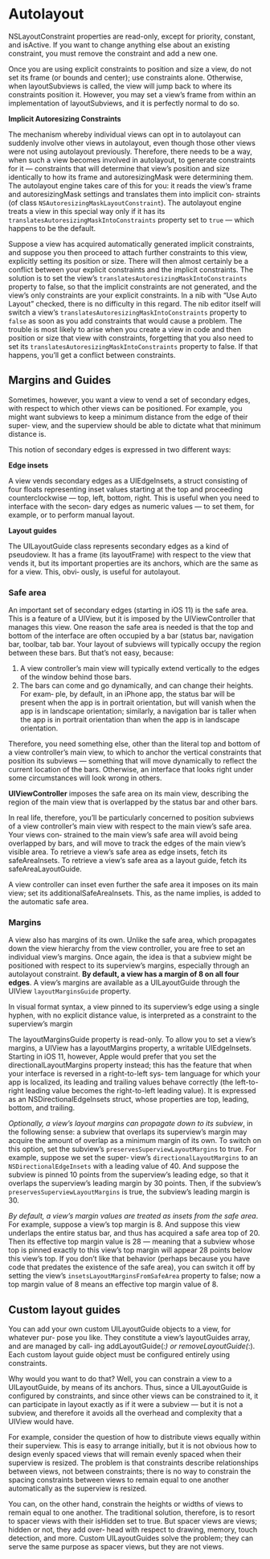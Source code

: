 #  Autolayout


NSLayoutConstraint properties are read-only, except for priority, constant, and isActive. If you want to change anything else about an existing constraint, you must remove the constraint and add a new one.

Once you are using explicit constraints to position and size a view, do not set its frame (or bounds and center); use constraints alone. Otherwise, when layoutSubviews is called, the view will jump back to where its constraints position it. However, you may set a view’s frame from within an implementation of layoutSubviews, and it is perfectly normal to do so.

**Implicit Autoresizing Constraints**

The mechanism whereby individual views can opt in to autolayout can suddenly involve other views in autolayout, even though those other views were not using autolayout previously. Therefore, there needs to be a way, when such a view becomes involved in autolayout, to generate constraints for it — constraints that will determine that view’s position and size identically to how its frame and autoresizingMask were determining them. The autolayout engine takes care of this for you: it reads the view’s frame and autoresizingMask settings and translates them into implicit con‐ straints (of class `NSAutoresizingMaskLayoutConstraint`). The autolayout engine treats a view in this special way only if it has its `translatesAutoresizingMaskIntoConstraints` property set to `true` — which happens to be the default.

Suppose a view has acquired automatically generated implicit constraints, and suppose you then proceed to attach further constraints to this view, explicitly setting its position or size. There will then almost certainly be a conflict between your explicit constraints and the implicit constraints. The solution is to set the view’s `translatesAutoresizingMaskIntoConstraints` property to false, so that the implicit constraints are not generated, and the view’s only constraints are your explicit constraints. In a nib with “Use Auto Layout” checked, there is no difficulty in this regard. The nib editor itself will switch a view’s `translatesAutoresizingMaskIntoConstraints` property to `false` as soon as you add constraints that would cause a problem. The trouble is most likely to arise when you create a view in code and then position or size that view with constraints, forgetting that you also need to set its `translatesAutoresizingMaskIntoConstraints` property to false. If that happens, you’ll get a conflict between constraints.


## Margins and Guides

Sometimes, however, you want a view to vend a set of secondary edges, with respect to which other views can be positioned. For example, you might want subviews to keep a minimum distance from the edge of their super‐ view, and the superview should be able to dictate what that minimum distance is. 

This notion of secondary edges is expressed in two different ways:

**Edge insets**

A view vends secondary edges as a UIEdgeInsets, a struct consisting of four floats representing inset values starting at the top and proceeding counterclockwise — top, left, bottom, right. This is useful when you need to interface with the secon‐ dary edges as numeric values — to set them, for example, or to perform manual layout.

**Layout guides**

The UILayoutGuide class represents secondary edges as a kind of pseudoview. It has a frame (its layoutFrame) with respect to the view that vends it, but its important properties are its anchors, which are the same as for a view. This, obvi‐ ously, is useful for autolayout.


### Safe area

An important set of secondary edges (starting in iOS 11) is the safe area. This is a feature of a UIView, but it is imposed by the UIViewController that manages this view. One reason the safe area is needed is that the top and bottom of the interface are often occupied by a bar (status bar, navigation bar, toolbar, tab bar. Your layout of subviews will typically occupy the region between these bars. But that’s not easy, because:

1.  A view controller’s main view will typically extend vertically to the edges of the window behind those bars.
2. The bars can come and go dynamically, and can change their heights. For exam‐ ple, by default, in an iPhone app, the status bar will be present when the app is in portrait orientation, but will vanish when the app is in landscape orientation; similarly, a navigation bar is taller when the app is in portrait orientation than when the app is in landscape orientation.

Therefore, you need something else, other than the literal top and bottom of a view controller’s main view, to which to anchor the vertical constraints that position its subviews — something that will move dynamically to reflect the current location of the bars. Otherwise, an interface that looks right under some circumstances will look wrong in others.

**UIViewController** imposes the safe area on its main view, describing the region of the main view that is overlapped by the status bar and other bars.

In real life, therefore, you’ll be particularly concerned to position subviews of a view controller’s main view with respect to the main view’s safe area. Your views con‐ strained to the main view’s safe area will avoid being overlapped by bars, and will move to track the edges of the main view’s visible area. To retrieve a view’s safe area as edge insets, fetch its safeAreaInsets. To retrieve a view’s safe area as a layout guide, fetch its safeAreaLayoutGuide.

A view controller can inset even further the safe area it imposes on its main view; set its additionalSafeAreaInsets. This, as the name implies, is added to the automatic safe area.


### Margins

A view also has margins of its own. Unlike the safe area, which propagates down the view hierarchy from the view controller, you are free to set an individual view’s margins. Once again, the idea is that a subview might be positioned with respect to its superview’s margins, especially through an autolayout constraint. **By default, a view has a margin of 8 on all four edges**. A view’s margins are available as a UILayoutGuide through the UIView `layoutMarginsGuide` property.

In visual format syntax, a view pinned to its superview’s edge using a single hyphen, with no explicit distance value, is interpreted as a constraint to the superview’s margin

The layoutMarginsGuide property is read-only. To allow you to set a view’s margins, a UIView has a layoutMargins property, a writable UIEdgeInsets. Starting in iOS 11, however, Apple would prefer that you set the directionalLayoutMargins property instead; this has the feature that when your interface is reversed in a right-to-left sys‐ tem language for which your app is localized, its leading and trailing values behave correctly (the left-to-right leading value becomes the right-to-left leading value). It is expressed as an NSDirectionalEdgeInsets struct, whose properties are top, leading, bottom, and trailing.

*Optionally, a view’s layout margins can propagate down to its subview*, in the following sense: a subview that overlaps its superview’s margin may acquire the amount of overlap as a minimum margin of its own. To switch on this option, set the subview’s `preservesSuperviewLayoutMargins` to true. For example, suppose we set the super‐ view’s `directionalLayoutMargins` to an `NSDirectionalEdgeInsets` with a leading value of 40. And suppose the subview is pinned 10 points from the superview’s leading edge, so that it overlaps the superview’s leading margin by 30 points. Then, if the subview’s `preservesSuperviewLayoutMargins` is true, the subview’s leading margin is 30.

*By default, a view’s margin values are treated as insets from the safe area*. For example, suppose a view’s top margin is 8. And suppose this view underlaps the entire status bar, and thus has acquired a safe area top of 20. Then its effective top margin value is 28 — meaning that a subview whose top is pinned exactly to this view’s top margin will appear 28 points below this view’s top. If you don’t like that behavior (perhaps because you have code that predates the existence of the safe area), you can switch it off by setting the view’s `insetsLayoutMarginsFromSafeArea` property to false; now a top margin value of 8 means an effective top margin value of 8.

## Custom layout guides

You can add your own custom UILayoutGuide objects to a view, for whatever pur‐ pose you like. They constitute a view’s layoutGuides array, and are managed by call‐ ing addLayoutGuide(_:) or removeLayoutGuide(_:). Each custom layout guide object must be configured entirely using constraints.

Why would you want to do that? Well, you can constrain a view to a UILayoutGuide, by means of its anchors. Thus, since a UILayoutGuide is configured by constraints, and since other views can be constrained to it, it can participate in layout exactly as if it were a subview — but it is not a subview, and therefore it avoids all the overhead and complexity that a UIView would have.

For example, consider the question of how to distribute views equally within their superview. This is easy to arrange initially, but it is not obvious how to design evenly spaced views that will remain evenly spaced when their superview is resized. The problem is that constraints describe relationships between views, not between constraints; there is no way to constrain the spacing constraints between views to remain equal to one another automatically as the superview is resized.

You can, on the other hand, constrain the heights or widths of views to remain equal to one another. The traditional solution, therefore, is to resort to spacer views with their isHidden set to true. But spacer views are views; hidden or not, they add over‐ head with respect to drawing, memory, touch detection, and more. Custom UILayoutGuides solve the problem; they can serve the same purpose as spacer views, but they are not views.
